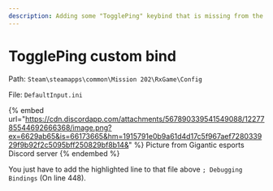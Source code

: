 ```yaml
---
description: Adding some "TogglePing" keybind that is missing from the game
---
```


# TogglePing custom bind

Path: `Steam\steamapps\common\Mission 202\RxGame\Config`

File: `DefaultInput.ini`

{% embed url="https://cdn.discordapp.com/attachments/567890339541549088/1227785544692666368/image.png?ex=6629ab65&is=66173665&hm=1915791e0b9a61d4d17c5f967aef728033929f9b92f2c5095bff250829bf8b14&" %}
Picture from Gigantic esports Discord server
{% endembed %}

You just have to add the highlighted line to that file above `; Debugging Bindings` (On line 448).
